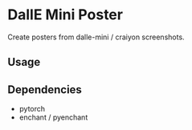 # DallE Mini Poster

Create posters from dalle-mini / craiyon screenshots.


## Usage


## Dependencies

- pytorch
- enchant / pyenchant
